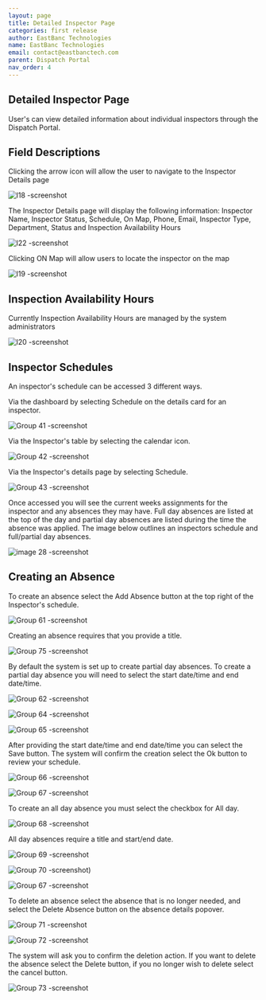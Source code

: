 ```yaml
---
layout: page
title: Detailed Inspector Page
categories: first release
author: EastBanc Technologies
name: EastBanc Technologies
email: contact@eastbanctech.com
parent: Dispatch Portal
nav_order: 4
---
```


<section id="detailed-inspector-page" markdown="1">

# Detailed Inspector Page

User's can view detailed information about individual inspectors through the Dispatch Portal.

<section id="field-descriptions" markdown="1">

## Field Descriptions

Clicking the arrow icon will allow the user to navigate to the Inspector Details page

![I18 -screenshot](../images/dispatch-portal/dp-detailed-inspector/field-descriptions.png)

The Inspector Details page will display the following information: Inspector Name, Inspector Status, Schedule, On Map, Phone, Email, Inspector Type, Department, Status and Inspection Availability Hours

![I22 -screenshot](../images/dispatch-portal/dp-detailed-inspector/field-descriptions1.png)

Clicking ON Map will allow users to locate the inspector on the map

![I19 -screenshot](../images/dispatch-portal/dp-detailed-inspector/field-descriptions2.png)

</section>

<section id="inspection-availability-hours" markdown="1">

## Inspection Availability Hours

Currently Inspection Availability Hours are managed by the system administrators

![I20 -screenshot](../images/dispatch-portal/dp-detailed-inspector/availability-hours.png)

</section>

<section id="inspector-schedules" markdown="1">

## Inspector Schedules

An inspector's schedule can be accessed 3 different ways.

Via the dashboard by selecting Schedule on the details card for an inspector.

![Group 41 -screenshot](../images/dispatch-portal/dp-detailed-inspector/schedules.png)

Via the Inspector's table by selecting the calendar icon.

![Group 42 -screenshot](../images/dispatch-portal/dp-detailed-inspector/schedules1.png)


Via the Inspector's details page by selecting Schedule.

![Group 43 -screenshot](../images/dispatch-portal/dp-detailed-inspector/schedules2.png)

Once accessed you will see the current weeks assignments for the inspector and any absences they may have.
Full day absences are listed at the top of the day and partial day absences are listed during the time the absence was applied. The image below outlines an inspectors schedule and full/partial day absences. 

![image 28 -screenshot](../images/dispatch-portal/dp-detailed-inspector/schedules3.png)

</section>

<section id="creating-an-absence" markdown="1">

## Creating an Absence

To create an absence select the Add Absence button at the top right of the Inspector's schedule.

![Group 61 -screenshot](../images/dispatch-portal/dp-detailed-inspector/absence.png)

Creating an absence requires that you provide a title.

![Group 75 -screenshot](../images/dispatch-portal/dp-detailed-inspector/absence1.png)

By default the system is set up to create partial day absences. To create a partial day absence you will need to select the start date/time and end date/time.

![Group 62 -screenshot](../images/dispatch-portal/dp-detailed-inspector/absence2.png)

![Group 64 -screenshot](../images/dispatch-portal/dp-detailed-inspector/absence3.png)

![Group 65 -screenshot](../images/dispatch-portal/dp-detailed-inspector/absence4.png)

After providing the start date/time and end date/time you can select the Save button. The system will confirm the creation select the Ok button to review your schedule.

![Group 66 -screenshot](../images/dispatch-portal/dp-detailed-inspector/absence5.png)

![Group 67 -screenshot](../images/dispatch-portal/dp-detailed-inspector/absence6.png)

To create an all day absence you must select the checkbox for All day.

![Group 68 -screenshot](../images/dispatch-portal/dp-detailed-inspector/absence7.png)

All day absences require a title and start/end date.

![Group 69 -screenshot](../images/dispatch-portal/dp-detailed-inspector/absence8.png)

![Group 70 -screenshot](../images/dispatch-portal/dp-detailed-inspector/absence9.png))

![Group 67 -screenshot](../images/dispatch-portal/dp-detailed-inspector/absence10.png)

To delete an absence select the absence that is no longer needed, and select the Delete Absence button on the absence details popover. 

![Group 71 -screenshot](../images/dispatch-portal/dp-detailed-inspector/absence11.png)

![Group 72 -screenshot](../images/dispatch-portal/dp-detailed-inspector/absence12.png)

The system will ask you to confirm the deletion action.  If you want to delete the absence select the Delete button, if you no longer wish to delete select the cancel button.

![Group 73 -screenshot](../images/dispatch-portal/dp-detailed-inspector/absence13.png)


</section>
</section>